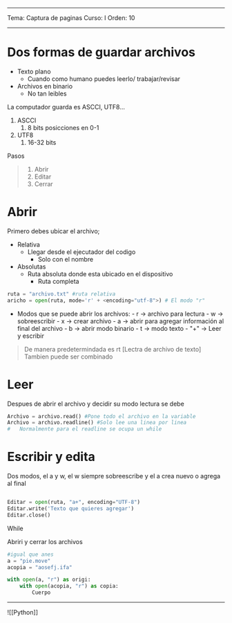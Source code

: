
---
Tema: Captura de paginas
Curso: I
Orden: 10

---


# Dos formas de guardar archivos

- Texto plano
    - Cuando como humano puedes leerlo/ trabajar/revisar
- Archivos en binario
    - No tan leibles

La computador guarda es ASCCI, UTF8…

1. ASCCI
    1. 8 bits posicciones en 0-1
2. UTF8 
    1. 16-32 bits

Pasos

> 1. Abrir
> 2. Editar
> 3. Cerrar

# Abrir

Primero debes ubicar el archivo;

- Relativa
    - Llegar desde el ejecutador del codigo
	    - Solo con el nombre
- Absolutas
    - Ruta absoluta donde esta ubicado en el dispositivo
	    - Ruta completa

```python
ruta = "archivo.txt" #ruta relativa
aricho = open(ruta, mode='r' + <encoding="utf-8">) # El modo "r"
```

- Modos que se puede abrir los archivos:
		- r → archivo para lectura
		- w → sobreescribir 
		- x → crear archivo
		- a → abrir para agregar información al final del archivo 
		- b → abrir modo binario
		- t → modo texto
		- "+" → Leer y escribir
> De manera predetermindada es rt [Lectra de archivo de texto]
> Tambien puede ser combinado

# Leer

Despues de abrir el archivo y decidir su modo lectura se debe 

```python
Archivo = archivo.read() #Pone todo el archivo en la variable
Archivo = archivo.readline() #Solo lee una linea por linea
#	Normalmente para el readline se ocupa un while

```

# Escribir y edita

Dos modos, el a y w, el w siempre sobreescribe y el a crea nuevo o agrega al final

```python

Editar = open(ruta, "a+", encoding="UTF-8")
Editar.write('Texto que quieres agregar')
Editar.close()

```

While

Abriri y cerrar los archivos

```python
#igual que anes
a = "pie.move"
acopia = "aosefj.ifa"

with open(a, "r") as origi:
	with open(acopia, "r") as copia:
		Cuerpo 

```

---

![[Python]]

